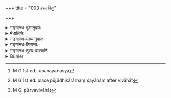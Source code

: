 +++
title = "003 हरम् पितुः"

+++

<details><summary>गङ्गानथ-मूलानुवादः</summary>

When, by the due observance of his duties, he has acquired the Veda and his heritage from his father, and is so inclined,—his father shall first honour him, adorned with garlands and seated upon a couch, with the “Cow.”—(3)
</details>

<details><summary>मेधातिथिः</summary>

तं **ब्रह्मदायहरं** **प्रथमं गवार्हयेत्** । ब्रह्म च दायश् च ते उभे हरति स्वीकरोतीति **ब्रह्मदायहरः** । दीयत इति **दायो** धनं, **ब्रह्म** वेदो, **हरणं** अधिगमः । गृहीतवेदः पित्रा कृतविभागो गार्हस्थ्यं प्रतिपद्यते, निर्धनस्यानधिकारात् । यदि तु पिता निर्धनस् तदा सांतानिकतया धनम् अर्जयित्वा विवाहयेत् ।

- <u>अन्ये</u> तु ब्रह्मैव दायो ब्रह्मदाय इति पूर्वोकविध्यनुवादं मन्यन्ते पितुर् इति ।

- <u>ननु</u> चाचार्यस्य माणवकाध्यापने ऽधिकार उक्तः किम् इदम् उच्यते **पितुर् ब्रह्मदायहरम्** इति ।

- <u>उच्यते</u> । यस्य पिता विद्यते तस्य स एवाचार्यः । अभावे पितुर् अशक्तौ वान्यस्याधिकारः । आचार्यान्तरोपादानेन पितुर् अधिकारो निवर्तत एव । स्वयं वाध्यापयत्व् अन्योपादानेन वेति न विशेषः । 

- <u>यद्</u> अप्य् आहुः- वरो दक्षिणेत्य् उपनयने नित्यवद् दक्षिणाम्नानात् परकर्तृकत्वम् एवेति ।

- <u>तद् असत्</u> । उपनयने[^३२] ह्य् अयं विधिः "वरो दक्षिणा" इति । उपनेता च पिता वाचार्यो वा, तौ द्वाव् अपि स्वाधिकारप्रवृत्तौ नानत्यन्तरम् अपेक्षेते । आनमनार्थं हि दक्षिणादानम् । न चाधिकारान्तरतः प्रवृत्तस्यानतिर् उपयुज्यते । तेनायं दक्षिणाशब्द आनमनार्थाभावाद् अर्थाद् धिरण्यदानवद् अदृष्टार्थदानोपलक्षणार्थो विज्ञेयः । पित्रैव चासौ तावता धनेन स्वामी कर्तव्यो येन वरदानम् अस्य संपद्यते । 


[^३२]:
     M G 1st ed.: upanayanasya

- <u>अथायम्</u> आग्रहः- नानत्यर्थाद् दानाद् ऋते दक्षिणाशब्दस्योपपत्तिः । न वा मुख्ये सति लक्षणा न्यायेति । 

- <u>एवं तर्हि</u> यस्य पिता न तत्स्थानीयो नाचार्यः स यदात्मानम् उपनयेत् सत्यकामवत् तद्विषयो दक्षिणाविधिर् भविष्यति । तस्यापि चेषदपेतशैशवस्यात्मसंस्कारायास्त्येवाधिकार इति प्रतिपादितम् । 

- तस्माद् उभयथा पितुर् अधिकारः, स्वयम् उपनयमानस्यान्यम् आचार्यम् उपाददानस्य वा ।

- **प्रतीतम्** अभिमुखीभूतं गृहाश्रमप्रतिपत्तौ । न तु नैष्ठिकम्, समाप्ताध्ययनविध्यर्थम् अपि ग्रामप्रतिपत्तौ । **स्रग्विणम्** । यावन्तः केचन गृह्यकारैर् मधुपर्ककर्मणि धर्मा आम्नातास् तेषां प्रदर्शनार्थम् एतत् । **तल्प आसीनं** महार्हपर्यङ्कशयनोपविष्टम् । पूजाधिकारार्हं शयानम्[^३३] । **गवा** मधुपर्केण । मधुपर्के ऽसौ विधिः पाक्षिक आम्नातः । अतो गोशब्देन तत्साधनकर्मविशेषो लक्ष्यते । **अर्हयेत्** पूजयेत् । अधिकारात् पिताचार्यो वा । **प्रथमं** पूर्वं विवाहात्[^३४] । **प्रतीतं स्वधर्मेणेत्य्** अनुवादः । स्वधर्मेण ब्रह्मदायहरम्, स्वधर्मेण चार्हयेद् इति संबन्धे न विशेषः ॥ ३.३ ॥


[^३४]:
     M G: pūrvavivāhāt


[^३३]:
     M G 1st ed. place pūjādhikārārhaṃ śayānam after vivāhāt
</details>

<details><summary>गङ्गानथ-भाष्यानुवादः</summary>

‘*When he has acquired the Veda and his heritage, the father shall honour him first with the cow*,’ He who has acquired both, the Veda (‘*Brahman*’) and the heritage (‘*dāya*’) is called ‘*brahmadāyādāharaḥ*.’ ‘*Dāya*’ (Heritage) is *what is given*, *i.e*.,
*property*;—‘*Brahman*’ is ‘*Veda*’;—‘*haraṇa*’ is *acquiring*. It is
only when the boy has learnt the Veda and received his share of the ancestral property from his father that he takes to the Householder’s state; a man without any property not being entitled to enter upon that stage. If the father happens to have no property, he should earn wealth by begging for the avowed purpose of marrying his son (and thereby maintaining his line), and then marry him.

Others explain the *Veda* itself as being the ‘heritage;’ and regard the present verse as a reiteration of the foregoing Injunction! for the purpose of indicating that it is to be learnt from the Father.

“It having been declared before that it is the Preceptor whose function it is to teach the Veda, why is it that the boy is now spoken of as acquiring the Veda and ‘heritage’ *from his father?*”

The answer to this is as follows:—For him whose Father is living, the Father himself is the ‘Preceptor.’ It is only when the Father is not living, or when he is somehow incapacitated, that another person may act as the ‘Preceptor.’ By the appointing of another man as the ‘Preceptor,’ the Father’s title to act as one ceases. But, whether the Father himself teaches his son or some one else teaches him, it makes no difference.

Some people have urged the following argument—“In connection with the Upanayana, it has been laid down, as a compulsory duty that the ‘gift should consist of some very superior thing’ (Gautama, 25.6); from which it is dear that the function is to be performed by some one else (and not by the Father himself).”

This is not right. That the Fee should consist of a very superior thing is an Injunction in connection with the Upanayana, the Initiatory Rite; and whether the Initiator is the Father or some other Preceptor, neither of these persons requires any incentive to perform this function; and fees are paid only as incentives to service; nor is any incentive necessary in a case where the person engages in the work under the influence of some other form of prompting. For these reasons, the term ‘Fee’ in the context in question, being found incapable of conveying the sense of *an incentive to work*, must be taken as standing for some such gift as is made for the purpose of some transcendental results, just like the giving of gold. And it is the Father who should make the Boy the owner of enough wealth to enable him to make a gift of the ‘superior thing.’

If one were to insist upon the following argument—“it is not possible for the term *fee* to be used in any sense other than what is paid as an incentive to serve, and so long as a word can be taken in its primary sense, it cannot be right to have recourse to any secondary signification,”—then, in that case, the said Injunction of the Fee will have to be regarded as applying to such cases where, as in the case of Satyakāma Jābāla, neither the Father is alive, nor is there any other Preceptor appointed as the Father’s substitute, and where the Boy presents himself (to a Teacher) for Initiation. And it has been already explained that such a boy, having passed his childhood, is fully entitled to have his sacraments performed for himself.

Thus, in both cases, it is the Father’s function; he may do the initiating himself or get it done by another Preceptor.

‘*Inclined*’—*i.e*., who is inclined towards entering the life of the Householder,—and not him who is going to be a lifelong student, even though the latter may be returning home simply for the sake of obeying the rule regarding the completion of study.

‘*Adorned with garland*’—this is meant to include all the details that have been laid down by the authors of the *Gṛhyasūtras* in connection with the ‘*Madhuparka*’ offering.

‘*Seated upon a couch*’—seated upon a valuable sofa.

‘*With the cow*’—*i.e*., with the ‘*Madhuparka*’ offering. The offering of the cow in the ‘*Madhuparka*’ has been prescribed as an optional alternative; hence the term ‘cow’ here stands for that particular act (of *offering*) which is done by means of the cow.

‘*Shall honour*’—this is the duty of the Father or the Preceptor.

‘*First*’—*i.e*., before marriage.

‘*Inclined*’—*i.e*., lying down upon the couch for the purpose of receiving the offering.

‘*By* *the strict* *observance of his duties*’—this is a super-fluous reiteration; and it makes no difference whether it is construed with ‘acquiring the Veda and his heritage,’ or with ‘shall honour.’—(3).
</details>

<details><summary>गङ्गानथ-टिप्पन्यः</summary>

*Medhātithi* (p. 190, 1. 21)—‘*Sāntānikatayā*’—Apte explains
‘*sāntānika*’ as ‘a Brāhmaṇa who wishes to marry for the sake of issue.’ This is not quite correct. The word occurs in Manu 11. 1, where Kullūka explains it as ‘*vivāhārthi*,’ which has apparently misled the lexicographer. The word really means ‘he who is desirous of *santāna*, propagation of his race’, and is applied to the Father who, if poor, has to beg for the purpose of marrying *his son*.

This verse is quoted in *Aparārka* (p. 76), which adds the following explanation: When the Accomplished Student has been understood (*pratīta*) as inclined to take a wife;—he being ‘*brahmadāyahara*’—*i.e*., equipped with study of the Veda, and inherited property, *i.e*., being quite able to maintain a family;—if the father be devoid of property, he should acquire enough by means of begging, and then marry; and thus obtain the ‘domestic fire,’ without which he could not perform the *Pākayajñas*.—‘*Sragvin*’ indicates the presence of ornaments;—‘*talpa*’ is *bedstead*; when the young man is seated upon it his father ‘should worship him first with the
*cow*’—*i.e*., with the *Madhuparka*.
</details>

<details><summary>गङ्गानथ-तुल्य-वाक्यानि</summary>

*Āśvalāyana Gṛhyasūtra* (1. 24. 2).—‘When, an Accomplished Student
arrives, one should offer him the honey-mixture.’

*Āśvalāyana Gṛhyasūtra* (3. 9. 3).—‘Where people are going to worship
him (the next morning), there he should, stay during the night.’

*Gobhila Gṛhyasūtra* (3. 4. 28. 33).—‘Having approached the Ācārya
seated in his assembly, he shall look upon the assembly,—sitting down, he shall control his breath;—then the Ācārya shall worship him;—having brought over a chariot yoked with a pair of bullocks...;—he is to ascend the chariot;—starting either eastward or northward, he is to go round.’

*Āpastamba Dharmasūtra* (2. 8. 4. 5).—‘The Vedic Student deserves the
Cow-honey-mixture;—as also the Ācārya, the Priest, the Accomplished Student, the King endowed with righteousness.’
</details>

<details><summary>Bühler</summary>

003	He who is famous for (the strict performance of) his duties and has received his heritage, the Veda, from his father, shall be honoured, sitting on a couch and adorned with a garland, with (the present of) a cow (and the honey-mixture).
</details>
